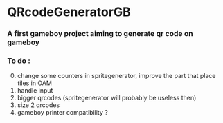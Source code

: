 # QRcodeGeneratorGB
### A first gameboy project aiming to generate qr code on gameboy
### To do :
0. change some counters in spritegenerator, improve the part that place tiles in OAM
1. handle input
2. bigger qrcodes (spritegenerator will probably be useless then)
3. size 2 qrcodes
4. gameboy printer compatibility ?
